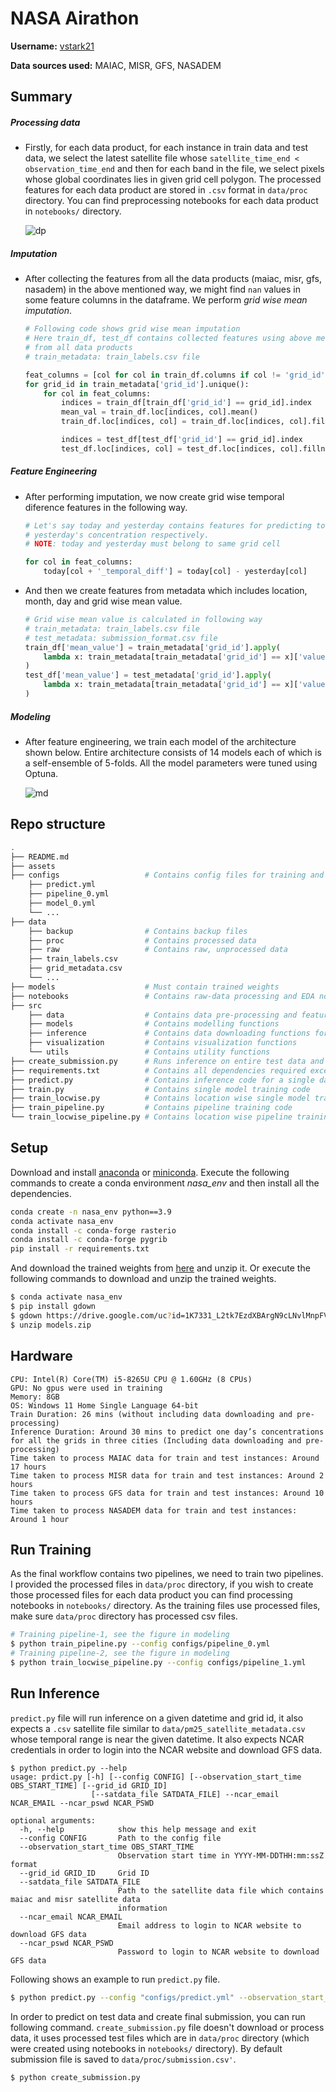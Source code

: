 # NASA Airathon

**Username:** [vstark21](https://www.drivendata.org/users/vstark21/)

**Data sources used:** MAIAC, MISR, GFS, NASADEM

## Summary

##### Processing data

* Firstly, for each data product, for each instance in train data and test data, we select the latest satellite file whose `satellite_time_end < observation_time_end` and then for each band in the file, we select pixels whose global coordinates lies in given grid cell polygon. The processed features for each data product are stored in `.csv` format in `data/proc` directory. You can find preprocessing notebooks for each data product in `notebooks/` directory. 
  
  ![dp](assets/dp.png)

##### Imputation

* After collecting the features from all the data products (maiac, misr, gfs, nasadem) in the above mentioned way, we might find `nan` values in some feature columns in the dataframe. We perform *grid wise mean imputation*.
  
  ```python
  # Following code shows grid wise mean imputation
  # Here train_df, test_df contains collected features using above method
  # from all data products
  # train_metadata: train_labels.csv file
  
  feat_columns = [col for col in train_df.columns if col != 'grid_id']
  for grid_id in train_metadata['grid_id'].unique():
      for col in feat_columns:
          indices = train_df[train_df['grid_id'] == grid_id].index
          mean_val = train_df.loc[indices, col].mean()
          train_df.loc[indices, col] = train_df.loc[indices, col].fillna(mean_val)
  
          indices = test_df[test_df['grid_id'] == grid_id].index
          test_df.loc[indices, col] = test_df.loc[indices, col].fillna(mean_val)
  ```

##### Feature Engineering

* After performing imputation, we now create grid wise temporal diference features in the following way.
  
  ```python
  # Let's say today and yesterday contains features for predicting today's 
  # yesterday's concentration respectively. 
  # NOTE: today and yesterday must belong to same grid cell
  
  for col in feat_columns:
      today[col + '_temporal_diff'] = today[col] - yesterday[col]
  ```

* And then we create features from metadata which includes location, month, day and grid wise mean value.
  
  ```python
  # Grid wise mean value is calculated in following way
  # train_metadata: train_labels.csv file
  # test_metadata: submission_format.csv file
  train_df['mean_value'] = train_metadata['grid_id'].apply(
      lambda x: train_metadata[train_metadata['grid_id'] == x]['value'].mean()
  )
  test_df['mean_value'] = test_metadata['grid_id'].apply(
      lambda x: train_metadata[train_metadata['grid_id'] == x]['value'].mean()
  )
  ```

##### Modeling

* After feature engineering, we train each model of the architecture shown below. Entire architecture consists of 14 models each of which is a self-ensemble of 5-folds. All the model parameters were tuned using Optuna.
  
  ![md](assets/md.png)

## Repo structure

```bash
.
├── README.md 
├── assets
├── configs                   # Contains config files for training and inference
    ├── predict.yml
    ├── pipeline_0.yml
    ├── model_0.yml
    └── ...
├── data
    ├── backup                # Contains backup files
    ├── proc                  # Contains processed data
    ├── raw                   # Contains raw, unprocessed data
    ├── train_labels.csv
    ├── grid_metadata.csv
    └── ...
├── models                    # Must contain trained weights
├── notebooks                 # Contains raw-data processing and EDA notebooks
├── src
    ├── data                  # Contains data pre-processing and feature engineering functions
    ├── models                # Contains modelling functions
    ├── inference             # Contains data downloading functions for inference
    ├── visualization         # Contains visualization functions
    └── utils                 # Contains utility functions
├── create_submission.py      # Runs inference on entire test data and creates submission
├── requirements.txt          # Contains all dependencies required except rasterio
├── predict.py                # Contains inference code for a single data point
├── train.py                  # Contains single model training code
├── train_locwise.py          # Contains location wise single model training code
├── train_pipeline.py         # Contains pipeline training code 
└── train_locwise_pipeline.py # Contains location wise pipeline training code
```

## Setup

Download and install [anaconda](https://docs.anaconda.com/anaconda/install/index.html) or [miniconda](https://docs.anaconda.com/anaconda/install/index.html). Execute the following commands to create a conda environment *nasa_env* and then install all the dependencies.

```bash
conda create -n nasa_env python==3.9
conda activate nasa_env
conda install -c conda-forge rasterio
conda install -c conda-forge pygrib
pip install -r requirements.txt
```

And download the trained weights from [here](https://drive.google.com/file/d/1K7331_L2tk7EzdXBArgN9cLNvlMnpFV9) and unzip it. Or execute the following commands to download and unzip the trained weights. 

```bash
$ conda activate nasa_env
$ pip install gdown
$ gdown https://drive.google.com/uc?id=1K7331_L2tk7EzdXBArgN9cLNvlMnpFV9
$ unzip models.zip
```

## Hardware

```
CPU: Intel(R) Core(TM) i5-8265U CPU @ 1.60GHz (8 CPUs)
GPU: No gpus were used in training
Memory: 8GB
OS: Windows 11 Home Single Language 64-bit
Train Duration: 26 mins (without including data downloading and pre-processing)
Inference Duration: Around 30 mins to predict one day’s concentrations for all the grids in three cities (Including data downloading and pre-processing)
Time taken to process MAIAC data for train and test instances: Around 17 hours
Time taken to process MISR data for train and test instances: Around 2 hours
Time taken to process GFS data for train and test instances: Around 10 hours
Time taken to process NASADEM data for train and test instances: Around 1 hour
```

## Run Training

As the final workflow contains two pipelines, we need to train two pipelines. I provided the processed files in `data/proc` directory, if you wish to create those processed files for each data product you can find processing notebooks in `notebooks/` directory. As the training files use processed files, make sure `data/proc` directory has processed csv files.

```bash
# Training pipeline-1, see the figure in modeling
$ python train_pipeline.py --config configs/pipeline_0.yml
# Training pipeline-2, see the figure in modeling
$ python train_locwise_pipeline.py --config configs/pipeline_1.yml
```

## Run Inference

`predict.py` file will run inference on a given datetime and grid id, it also expects a `.csv` satellite file similar to `data/pm25_satellite_metadata.csv` whose temporal range is near the given datetime. It also expects NCAR credentials in order to login into the NCAR website and download GFS data.

```
$ python predict.py --help
usage: prdict.py [-h] [--config CONFIG] [--observation_start_time OBS_START_TIME] [--grid_id GRID_ID]
                  [--satdata_file SATDATA_FILE] --ncar_email NCAR_EMAIL --ncar_pswd NCAR_PSWD

optional arguments:
  -h, --help            show this help message and exit
  --config CONFIG       Path to the config file
  --observation_start_time OBS_START_TIME
                        Observation start time in YYYY-MM-DDTHH:mm:ssZ format
  --grid_id GRID_ID     Grid ID
  --satdata_file SATDATA_FILE
                        Path to the satellite data file which contains maiac and misr satellite data
                        information
  --ncar_email NCAR_EMAIL
                        Email address to login to NCAR website to download GFS data
  --ncar_pswd NCAR_PSWD
                        Password to login to NCAR website to download GFS data
```

Following shows an example to run `predict.py` file.

```bash
$ python predict.py --config "configs/predict.yml" --observation_start_time "2021-03-02T18:30:00Z" --grid_id "C7PGV" --satdata_file "data/pm25_satellite_metadata.csv" --ncar_email <username> --ncar_pswd <password>
```

In order to predict on test data and create final submission, you can run following command. `create_submission.py` file doesn't download or process data, it uses processed test files which are in `data/proc` directory (which were created using notebooks in `notebooks/` directory). By default submission file is saved to `data/proc/submission.csv'`.

```
$ python create_submission.py
```